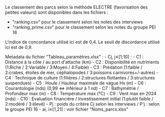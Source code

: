 Le classement des parcs selon la méthode ELECTRE (favorisation des petites valeurs) sont disponibles dans les fichiers : 
	
  - "ranking.csv" pour le classement selon les notes des interviews
  - "ranking_prime.csv" pour le classement selon les notes du groupe PEI 16

L'indice de concordance utilisé ici est de 0,4.
Le seuil de discordance utilisé ici est de 0,9.

Metadata du fichier "Tableau_paramètres.xlsx" :
	- Cj, j∊[1;10] :
		- C1 : Distance à la côte / au port d'attache (km)
		- C2 : Disponibilité en nutriments (1:Riche / 2:Variable / 3:Moyen / 4:Faible)
		- C3 : Prédation (1:faible / 2:crabes, étoiles de mer, céphalopodes / 3:poissons carnivores+/-autres)
		- C4 : Technique de culture (1:filières / 2:structures flottantes / 3:structures suspendues)
		- C5 : Houle / Hauteur maximale de vague Hs (m)
		- C6 : Courantologie (nds) (0,99 <=> inférieur à 1 nd)
		- C7 : Bathymétrie / Profondeur max (m)
		- C8 : Température max (°C)
		- C9 : Vent max en 2024 (nds)
		- C10 : Evaluation financière / Investissement initial (1:plutôt faible / 2:modéré / 3:élevé)
	- Pj : poids du critère Cj selon les interviews / P'j : selon le groupe PEI 16
	- ai, i∊[1,21] : voir fichier "Noms_parcs.xlsx"
